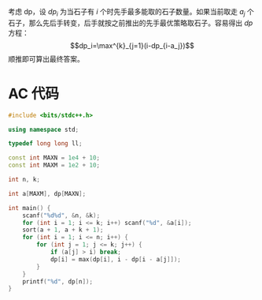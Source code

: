 考虑 dp，设 $dp_i$ 为当石子有 $i$ 个时先手最多能取的石子数量。如果当前取走 $a_j$ 个石子，那么先后手转变，后手就按之前推出的先手最优策略取石子。容易得出 $dp$ 方程：
$$dp_i=\max^{k}_{j=1}(i-dp_{i-a_j})$$
顺推即可算出最终答案。
# AC 代码
```cpp
#include <bits/stdc++.h>

using namespace std;

typedef long long ll;

const int MAXN = 1e4 + 10;
const int MAXM = 1e2 + 10;

int n, k;

int a[MAXM], dp[MAXN];

int main() {
	scanf("%d%d", &n, &k);
	for (int i = 1; i <= k; i++) scanf("%d", &a[i]);
	sort(a + 1, a + k + 1);
	for (int i = 1; i <= n; i++) {
		for (int j = 1; j <= k; j++) {
			if (a[j] > i) break;
			dp[i] = max(dp[i], i - dp[i - a[j]]);
		}
	}
	printf("%d", dp[n]);
}
```